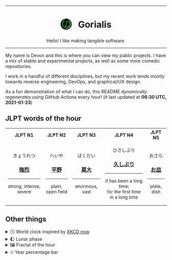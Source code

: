***

<h1 align="center">
<sub>
    <img src="readme/resources/avatar.png" height="36">
</sub>
&nbsp;
Gorialis
</h1>
<p align="center">
Hello! I like making tangible software.
</p>

***

My name is Devon and this is where you can view my public projects. I have a mix of stable and experimental projects, as well as some more comedic repositories.

I work in a handful of different disciplines, but my recent work tends mostly towards reverse engineering, DevOps, and graphical/UX design.

As a fun demonstration of what I can do, this README *dynamically regenerates* using GitHub Actions every hour! (it last updated at **06:30 UTC, 2021-01-23**)

<h2>JLPT words of the hour</h2>
<table>
    <tr>
        <th>JLPT N1</th>
        <th>JLPT N2</th>
        <th>JLPT N3</th>
        <th>JLPT N4</th>
        <th>JLPT N5</th>
    </tr>
    <tr>
        <td>
            <p align="center">きょうれつ</p>
            <h3 align="center"><b><a href="https://jisho.org/search/%E5%BC%B7%E7%83%88">強烈</a></b></h3>
            <hr>
            <p align="center">strong,<wbr> intense,<wbr> severe</p>
        </td>
        <td>
            <p align="center">へいや</p>
            <h3 align="center"><b><a href="https://jisho.org/search/%E5%B9%B3%E9%87%8E">平野</a></b></h3>
            <hr>
            <p align="center">plain,<wbr> open field</p>
        </td>
        <td>
            <p align="center">ばくだい</p>
            <h3 align="center"><b><a href="https://jisho.org/search/%E8%8E%AB%E5%A4%A7">莫大</a></b></h3>
            <hr>
            <p align="center">enormous,<wbr> vast</p>
        </td>
        <td>
            <p align="center">ひさしぶり</p>
            <h3 align="center"><b><a href="https://jisho.org/search/%E4%B9%85%E3%81%97%E3%81%B6%E3%82%8A">久しぶり</a></b></h3>
            <hr>
            <p align="center">it has been a long time;<br> for the first time in a long time</p>
        </td>
        <td>
            <p align="center">おさら</p>
            <h3 align="center"><b><a href="https://jisho.org/search/%E3%81%8A%E7%9A%BF">お皿</a></b></h3>
            <hr>
            <p align="center">plate,<wbr> dish</p>
        </td>
    </tr>
</table>

<h2>Other things</h2>
<details>
<summary>🕕  World clock inspired by <a href="https://xkcd.com/now">XKCD now</a></summary>

> <img src="generated/now.png" width="512">

</details>
<details>
<summary>🌔 Lunar phase</summary>

The moon is approximately 36.12% through its phase (Waxing Gibbous).

</details>
<details>
<summary>&#x1f5bc; Fractal of the hour</summary>

> <img src="generated/fractal.png" width="512">

</details>
<details>
<summary>&#x23f2; Year percentage bar</summary>
<pre><code>2021 [█▁▁▁▁▁▁▁▁▁▁▁▁▁▁▁▁▁▁▁] 6.10%</code></pre>
</details>
